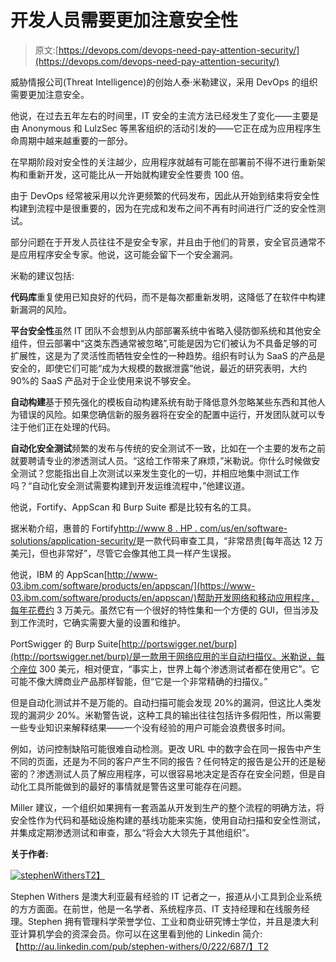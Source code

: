 # 开发人员需要更加注意安全性

> 原文:[https://devops.com/devops-need-pay-attention-security/](https://devops.com/devops-need-pay-attention-security/)

威胁情报公司(Threat Intelligence)的创始人泰·米勒建议，采用 DevOps 的组织需要更加注意安全。

他说，在过去五年左右的时间里，IT 安全的主流方法已经发生了变化——主要是由 Anonymous 和 LulzSec 等黑客组织的活动引发的——它正在成为应用程序生命周期中越来越重要的一部分。

在早期阶段对安全性的关注越少，应用程序就越有可能在部署前不得不进行重新架构和重新开发，这可能比从一开始就构建安全性要贵 100 倍。

由于 DevOps 经常被采用以允许更频繁的代码发布，因此从开始到结束将安全性构建到流程中是很重要的，因为在完成和发布之间不再有时间进行广泛的安全性测试。

部分问题在于开发人员往往不是安全专家，并且由于他们的背景，安全官员通常不是应用程序安全专家。他说，这可能会留下一个安全漏洞。

米勒的建议包括:

**代码库**重复使用已知良好的代码，而不是每次都重新发明，这降低了在软件中构建新漏洞的风险。

**平台安全性**虽然 IT 团队不会想到从内部部署系统中省略入侵防御系统和其他安全组件，但云部署中“这类东西通常被忽略”,可能是因为它们被认为不具备足够的可扩展性，这是为了灵活性而牺牲安全性的一种趋势。组织有时认为 SaaS 的产品是安全的，即使它们可能“成为大规模的数据泄露”他说，最近的研究表明，大约 90%的 SaaS 产品对于企业使用来说不够安全。

**自动构建**基于预先强化的模板自动构建系统有助于降低意外忽略某些东西和其他人为错误的风险。如果您确信新的服务器将在安全的配置中运行，开发团队就可以专注于他们正在处理的代码。

**自动化安全测试**频繁的发布与传统的安全测试不一致，比如在一个主要的发布之前就要聘请专业的渗透测试人员。“这给工作带来了麻烦，”米勒说。你什么时候做安全测试？您能指出自上次测试以来发生变化的一切，并相应地集中测试工作吗？“自动化安全测试需要构建到开发运维流程中，”他建议道。

他说，Fortify、AppScan 和 Burp Suite 都是比较有名的工具。

据米勒介绍，惠普的 Fortify[http://www 8 . HP . com/us/en/software-solutions/application-security/](http://www8.hp.com/us/en/software-solutions/application-security/)是一款代码审查工具，“非常昂贵[每年高达 12 万美元]，但也非常好”，尽管它会像其他工具一样产生误报。

他说，IBM 的 AppScan[http://www-03.ibm.com/software/products/en/appscan/](https://www-03.ibm.com/software/products/en/appscan/)帮助开发网络和移动应用程序，每年花费约 3 万美元。虽然它有一个很好的特性集和一个方便的 GUI，但当涉及到工作流时，它确实需要大量的设置和维护。

PortSwigger 的 Burp Suite[http://portswigger.net/burp](http://portswigger.net/burp)/是一款用于网络应用的半自动扫描仪。米勒说，每个座位 300 美元，相对便宜，“事实上，世界上每个渗透测试者都在使用它”。它可能不像大牌商业产品那样智能，但“它是一个非常精确的扫描仪。”

但是自动化测试并不是万能的。自动扫描可能会发现 20%的漏洞，但这比人类发现的漏洞少 20%。米勒警告说，这种工具的输出往往包括许多假阳性，所以需要一些专业知识来解释结果——一个没有经验的用户可能会浪费很多时间。

例如，访问控制缺陷可能很难自动检测。更改 URL 中的数字会在同一报告中产生不同的页面，还是为不同的客户产生不同的报告？任何特定的报告是公开的还是秘密的？渗透测试人员了解应用程序，可以很容易地决定是否存在安全问题，但是自动化工具所能做到的最好的事情就是警告这里可能存在问题。

Miller 建议，一个组织如果拥有一套涵盖从开发到生产的整个流程的明确方法，将安全性作为代码和基础设施构建的基线功能来实施，使用自动扫描和安全性测试，并集成定期渗透测试和审查，那么“将会大大领先于其他组织”。

**关于作者:**

[![stephenWithers](../Images/b4858b0e675cbc5882a521ec7bc9193c.png)T2】](https://devops.com/wp-content/uploads/2014/12/stephenWithers.jpg)

Stephen Withers 是澳大利亚最有经验的 IT 记者之一，报道从小工具到企业系统的方方面面。在前世，他是一名学者、系统程序员、IT 支持经理和在线服务经理。Stephen 拥有管理科学荣誉学位、工业和商业研究博士学位，并且是澳大利亚计算机学会的资深会员。你可以在这里看到他的 Linkedin 简介:【http://au.linkedin.com/pub/stephen-withers/0/222/687/】T2